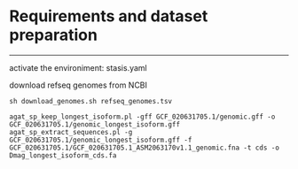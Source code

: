 # Requirements and dataset preparation

---

activate the environiment: stasis.yaml

download refseq genomes from NCBI

`
sh download_genomes.sh refseq_genomes.tsv 
`

`
agat_sp_keep_longest_isoform.pl -gff GCF_020631705.1/genomic.gff -o GCF_020631705.1/genomic_longest_isoform.gff
agat_sp_extract_sequences.pl -g GCF_020631705.1/genomic_longest_isoform.gff -f GCF_020631705.1/GCF_020631705.1_ASM2063170v1.1_genomic.fna -t cds -o Dmag_longest_isoform_cds.fa
`
